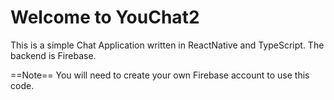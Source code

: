 # Welcome to YouChat2

This is a simple Chat Application written in ReactNative and TypeScript. The backend is Firebase.

==Note== You will need to create your own Firebase account to use this code.
